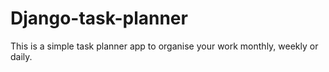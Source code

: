 # Django-task-planner
This is a simple task planner app to organise your work monthly, weekly or daily.
